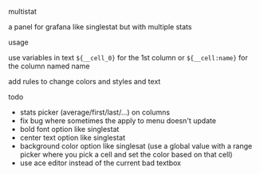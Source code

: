 multistat

a panel for grafana like singlestat but with multiple stats

usage

use variables in text `${__cell_0}` for the 1st column or `${__cell:name}` for the column named name

add rules to change colors and styles and text

todo

- stats picker (average/first/last/...) on columns
- fix bug where sometimes the apply to menu doesn't update
- bold font option like singlestat
- center text option like singlestat
- background color option like singlesat (use a global value with a range picker where you pick a cell and set the color based on that cell)
- use ace editor instead of the current bad textbox
